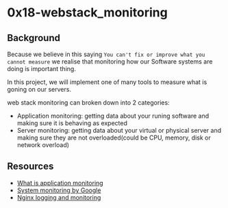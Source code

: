 # 0x18-webstack_monitoring

## Background

Because we believe in this saying `You can't fix or improve what you cannot measure` we realise that monitoring how our Software systems are doing  is important thing.

In this project, we will implement one of many tools to measure what is goning on our servers.

web stack monitoring can broken down into 2 categories:
 - Application monitoring: getting data about your runing software and making sure it is behaving as expected
 - Server monitoring: getting data about your virtual or physical server and making sure they are not overloaded(could be CPU, memory, disk or network overload)

## Resources

- [What is application monitoring](https://en.wikipedia.org/wiki/Application_performance_management)
- [System monitoring by Google](https://sre.google/sre-book/monitoring-distributed-systems/)
- [Nginx logging and monitoring](https://docs.nginx.com/nginx/admin-guide/monitoring/logging/)


